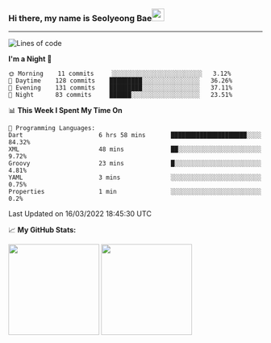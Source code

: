 ### Hi there, my name is Seolyeong Bae<img src="https://user-images.githubusercontent.com/80435616/151690320-5f13ba50-5d87-43d4-b254-939addcd0bdb.gif" width="25px">

---


<!--START_SECTION:waka-->
![Lines of code](https://img.shields.io/badge/From%20Hello%20World%20I%27ve%20Written-37%20Thousand%20lines%20of%20code-blue)

**I'm a Night 🦉** 

```text
🌞 Morning    11 commits     ░░░░░░░░░░░░░░░░░░░░░░░░░   3.12% 
🌆 Daytime    128 commits    █████████░░░░░░░░░░░░░░░░   36.26% 
🌃 Evening    131 commits    █████████░░░░░░░░░░░░░░░░   37.11% 
🌙 Night      83 commits     ██████░░░░░░░░░░░░░░░░░░░   23.51%

```


📊 **This Week I Spent My Time On** 

```text
💬 Programming Languages: 
Dart                     6 hrs 58 mins       █████████████████████░░░░   84.32% 
XML                      48 mins             ██░░░░░░░░░░░░░░░░░░░░░░░   9.72% 
Groovy                   23 mins             █░░░░░░░░░░░░░░░░░░░░░░░░   4.81% 
YAML                     3 mins              ░░░░░░░░░░░░░░░░░░░░░░░░░   0.75% 
Properties               1 min               ░░░░░░░░░░░░░░░░░░░░░░░░░   0.2%

```


 Last Updated on 16/03/2022 18:45:30 UTC
<!--END_SECTION:waka-->


📈 **My GitHub Stats:**

<p>
  <img height="180em" src="https://github-readme-stats.vercel.app/api?username=pell13&show_icons=true&hide_border=true&&count_private=true&include_all_commits=true" />
  <img height="180em" src="https://github-readme-stats.vercel.app/api/top-langs/?username=pell13&exclude_repo=KNN-Image-Classification&show_icons=true&hide_border=true&layout=compact&langs_count=8"/>
</p>
